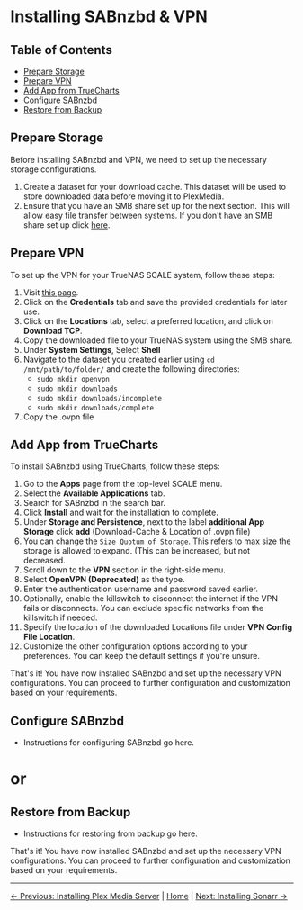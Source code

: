 # Installing SABnzbd & VPN

## Table of Contents
- [Prepare Storage](#prepare-storage)
- [Prepare VPN](#prepare-vpn)
- [Add App from TrueCharts](#add-app-from-truecharts)
- [Configure SABnzbd](#configure-sabnzbd)
- [Restore from Backup](#restore-from-backup)

## Prepare Storage
Before installing SABnzbd and VPN, we need to set up the necessary storage configurations.

1. Create a dataset for your download cache. This dataset will be used to store downloaded data before moving it to PlexMedia.
2. Ensure that you have an SMB share set up for the next section. This will allow easy file transfer between systems. If you don't have an SMB share set up click [here](1.%20Installing%20TrueNAS%20Scale.md/#smb-share).

## Prepare VPN
To set up the VPN for your TrueNAS SCALE system, follow these steps:

1. Visit [this page](https://my.surfshark.com/vpn/manual-setup/main/openvpn).
2. Click on the **Credentials** tab and save the provided credentials for later use.
3. Click on the **Locations** tab, select a preferred location, and click on **Download TCP**.
4. Copy the downloaded file to your TrueNAS system using the SMB share.
5. Under **System Settings**, Select **Shell**
6. Navigate to the dataset you created earlier using `cd /mnt/path/to/folder/` and create the following directories:
   - `sudo mkdir openvpn`
   - `sudo mkdir downloads`
   - `sudo mkdir downloads/incomplete`
   - `sudo mkdir downloads/complete`
8. Copy the .ovpn file 

## Add App from TrueCharts
To install SABnzbd using TrueCharts, follow these steps:

1. Go to the **Apps** page from the top-level SCALE menu.
2. Select the **Available Applications** tab.
3. Search for SABnzbd in the search bar.
4. Click **Install** and wait for the installation to complete.
5. Under **Storage and Persistence**, next to the label **additional App Storage** click **add** (Download-Cache & Location of .ovpn file)
6. You can change the `Size Quotum of Storage`. This refers to max size the storage is allowed to expand. (This can be increased, but not decreased.
7. Scroll down to the **VPN** section in the right-side menu.
8. Select **OpenVPN (Deprecated)** as the type.
9. Enter the authentication username and password saved earlier.
10. Optionally, enable the killswitch to disconnect the internet if the VPN fails or disconnects. You can exclude specific networks from the killswitch if needed.
11. Specify the location of the downloaded Locations file under **VPN Config File Location**.
12. Customize the other configuration options according to your preferences. You can keep the default settings if you're unsure.

That's it! You have now installed SABnzbd and set up the necessary VPN configurations. You can proceed to further configuration and customization based on your requirements.

## Configure SABnzbd

- Instructions for configuring SABnzbd go here.

# or

## Restore from Backup

- Instructions for restoring from backup go here.

That's it! You have now installed SABnzbd and set up the necessary VPN configurations. You can proceed to further configuration and customization based on your requirements.

---
[&larr; Previous: Installing Plex Media Server](2.%20Installing%20Plex%20Media%20Server.md) | [Home](README.md) | [Next: Installing Sonarr &rarr;](4.%20Installing%20Sonarr.md)
